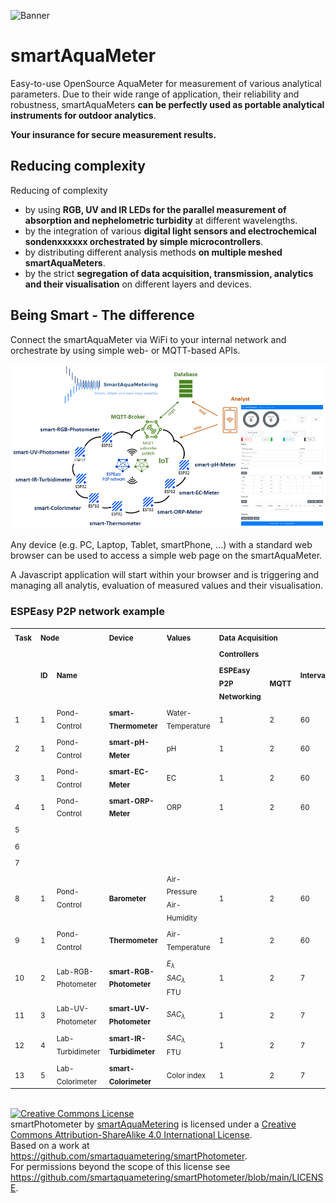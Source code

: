 ![Banner](https://smartaquametering.github.io/images/banner.png)

# smartAquaMeter

Easy-to-use OpenSource AquaMeter for measurement of various analytical parameters.
Due to their wide range of application, their reliability and robustness, smartAquaMeters **can be perfectly used as portable analytical instruments for outdoor analytics**.

**Your insurance for secure measurement results.**

## Reducing complexity

Reducing of complexity
- by using **RGB, UV and IR LEDs for the parallel measurement of absorption and nephelometric turbidity** at different wavelengths.
- by the integration of various **digital light sensors and electrochemical sondenxxxxxx orchestrated by simple microcontrollers**.
- by distributing different analysis methods **on multiple meshed smartAquaMeters**.
- by the strict **segregation of data acquisition, transmission, analytics and their visualisation** on different layers and devices.

## Being Smart - The difference

Connect the smartAquaMeter via WiFi to your internal network and orchestrate by using simple web- or MQTT-based APIs.

![Networking](../assets/networking.png)

Any device (e.g. PC, Laptop, Tablet, smartPhone, ...) with a standard web browser can be used to access a simple web page on the smartAquaMeter.

A Javascript application will start within your browser and is triggering and managing all analytis, evaluation of measured values and their visualisation.

### ESPEasy P2P network example

<table>
<tr>
  <td rowspan=3 valign=top><sub><b>Task</b>
  <td colspan=2><sub><b>Node</b>
  <td rowspan=3 valign=top><sub><b>Device</b>
  <td rowspan=3 valign=top><sub><b>Values</b>
  <td colspan=3><sub><b>Data Acquisition</b>
</tr>
<tr>
  <td rowspan=2><sub><b>ID
  <td rowspan=2><sub><b>Name
  <td colspan=2><sub><b>Controllers
  <td rowspan=2><sub><b>Interval
</tr>
<tr>
  <td><sub><b>ESPEasy P2P Networking
  <td><sub><b>MQTT
</tr>
<tr>
  <td><sub>1
  <td><sub>1
  <td><sub>Pond-Control
  <td><sub><b>smart-Thermometer</b>
  <td><sub>Water-Temperature
  <td><sub>1
  <td><sub>2
  <td><sub>60
</tr>
<tr>
  <td><sub>2
  <td><sub>1
  <td><sub>Pond-Control
  <td><sub><b>smart-pH-Meter</b>
  <td><sub>pH
  <td><sub>1
  <td><sub>2
  <td><sub>60
</tr>
<tr>
  <td><sub>3
  <td><sub>1
  <td><sub>Pond-Control
  <td><sub><b>smart-EC-Meter</b>
  <td><sub>EC
  <td><sub>1
  <td><sub>2
  <td><sub>60
</tr>
<tr>
  <td><sub>4
  <td><sub>1
  <td><sub>Pond-Control
  <td><sub><b>smart-ORP-Meter</b>
  <td><sub>ORP
  <td><sub>1
  <td><sub>2
  <td><sub>60
</tr>
<tr>
  <td><sub>5
  <td><sub>
  <td><sub>
  <td><sub><b></b>
  <td><sub>
  <td><sub>
  <td><sub>
  <td><sub>
</tr>
<tr>
  <td><sub>6
  <td><sub>
  <td><sub>
  <td><sub><b></b>
  <td><sub>
  <td><sub>
  <td><sub>
  <td><sub>
</tr>
<tr>
  <td><sub>7
  <td><sub>
  <td><sub>
  <td><sub><b></b>
  <td><sub>
  <td><sub>
  <td><sub>
  <td><sub>
</tr>
<tr>
  <td><sub>8
  <td><sub>1
  <td><sub>Pond-Control
  <td><sub><b>Barometer</b>
  <td><sub>Air-Pressure</br>Air-Humidity
  <td><sub>1
  <td><sub>2
  <td><sub>60
</tr>
<tr>
  <td><sub>9
  <td><sub>1
  <td><sub>Pond-Control
  <td><sub><b>Thermometer</b>
  <td><sub>Air-Temperature
  <td><sub>1
  <td><sub>2
  <td><sub>60
</tr>
<tr>
  <td><sub>10
  <td><sub>2
  <td><sub>Lab-RGB-Photometer
  <td><sub><b>smart-RGB-Photometer</b>
  <td><sub><var>E<sub>λ</sub></var></br><var>SAC<sub>λ</sub></var></br>FTU
  <td><sub>1
  <td><sub>2
  <td><sub>7
</tr>
<tr>
  <td><sub>11
  <td><sub>3
  <td><sub>Lab-UV-Photometer
  <td><sub><b>smart-UV-Photometer</b>
  <td><sub><var>SAC<sub>λ</sub></var>
  <td><sub>1
  <td><sub>2
  <td><sub>7
</tr>
<tr>
  <td><sub>12
  <td><sub>4
  <td><sub>Lab-Turbidimeter
  <td><sub><b>smart-IR-Turbidimeter</b>
  <td><sub><var>SAC<sub>λ</sub></var></br>FTU
  <td><sub>1
  <td><sub>2
  <td><sub>7
</tr>
<tr>
  <td><sub>13
  <td><sub>5
  <td><sub>Lab-Colorimeter
  <td><sub><b>smart-Colorimeter</b>
  <td><sub>Color index
  <td><sub>1
  <td><sub>2
  <td><sub>7
</tr>
</table>
</br>
<a rel="license" href="http://creativecommons.org/licenses/by-sa/4.0/"><img alt="Creative Commons License" style="border-width:0" src="https://i.creativecommons.org/l/by-sa/4.0/88x31.png" /></a><br /><span xmlns:dct="http://purl.org/dc/terms/" property="dct:title">smartPhotometer</span> by <a xmlns:cc="http://creativecommons.org/ns#" href="https://github.com/smartaquametering" property="cc:attributionName" rel="cc:attributionURL">smartAquaMetering</a> is licensed under a <a rel="license" href="http://creativecommons.org/licenses/by-sa/4.0/">Creative Commons Attribution-ShareAlike 4.0 International License</a>.<br />Based on a work at <a xmlns:dct="http://purl.org/dc/terms/" href="https://github.com/smartaquametering/smartPhotometer" rel="dct:source">https://github.com/smartaquametering/smartPhotometer</a>.<br />For permissions beyond the scope of this license see <a xmlns:cc="http://creativecommons.org/ns#" href="https://github.com/smartaquametering/smartPhotometer/blob/main/LICENSE" rel="cc:morePermissions">https://github.com/smartaquametering/smartPhotometer/blob/main/LICENSE</a>.
